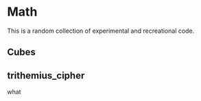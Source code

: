 # Math

This is a random collection of experimental and recreational code.

## Cubes

## trithemius_cipher

what

